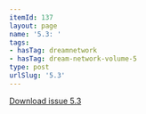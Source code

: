 ```yaml
---
itemId: 137
layout: page
name: '5.3: '
tags:
- hasTag: dreamnetwork
- hasTag: dream-network-volume-5
type: post
urlSlug: '5.3'
---
```

<a href="files/pdfs/Volume_5/5.3-Dream-Network-Bulletin-Vol-5-No-3.pdf" download="">Download issue 5.3</a>